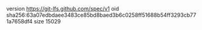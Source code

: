 version https://git-lfs.github.com/spec/v1
oid sha256:63a07edbdaee3483ce85bd8baed3b6c0258ff51688b54ff3293cb771a7658df4
size 15029
